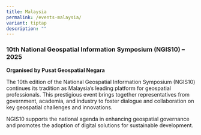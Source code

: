 ```yaml
---
title: Malaysia
permalink: /events-malaysia/
variant: tiptap
description: ""
---
```

<h3>10th National Geospatial Information Symposium (NGIS10) – 2025</h3>
<p><strong>Organised by Pusat Geospatial Negara</strong>
</p>
<p>The 10th edition of the National Geospatial Information Symposium (NGIS10)
continues its tradition as Malaysia’s leading platform for geospatial professionals.
This prestigious event brings together representatives from government,
academia, and industry to foster dialogue and collaboration on key geospatial
challenges and innovations.</p>
<p>NGIS10 supports the national agenda in enhancing geospatial governance
and promotes the adoption of digital solutions for sustainable development.</p>
<p></p>
